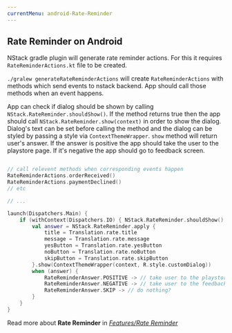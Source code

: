```yaml
---
currentMenu: android-Rate-Reminder
---
```


## Rate Reminder on Android

NStack gradle plugin will generate rate reminder actions. For this it requires `RateReminderActions.kt` file to be created.

`./gralew generateRateReminderActions` will create `RateReminderActions` with methods which send events to nstack backend. App should call those methods when an event happens.

App can check if dialog should be shown by calling `NStack.RateReminder.shouldShow()`. If the method returns true then the app should call `NStack.RateReminder.show(context)` in order to show the dialog. Dialog's text can be set before calling the method and the dialog can be styled by passing a style via `ContextThemeWrapper`. `show` method will return user's answer. If the answer is positive the app should take the user to the playstore page. If it's negative the app should go to feedback screen.

```kotlin

// call relevent methods when corresponding events happen
RateReminderActions.orderReceived()
RateReminderActions.paymentDeclined()
// etc

// ...

launch(Dispatchers.Main) {
    if (withContext(Dispatchers.IO) { NStack.RateReminder.shouldShow() }) {
        val answer = NStack.RateReminder.apply {
            title = Translation.rate.title
            message = Translation.rate.message
            yesButton = Translation.rate.yesButton
            noButton = Translation.rate.noButton
            skipButton = Translation.rate.skipButton
        }.show(ContextThemeWrapper(context, R.style.customDialog))
        when (answer) {
            RateReminderAnswer.POSITIVE -> // take user to the playstore page
            RateReminderAnswer.NEGATIVE -> // take user to the feedback screen
            RateReminderAnswer.SKIP -> // do nothing?
        }
    }
}

```

Read more about **Rate Reminder** in [*Features/Rate Reminder*](../../features/rate-reminder.html)
